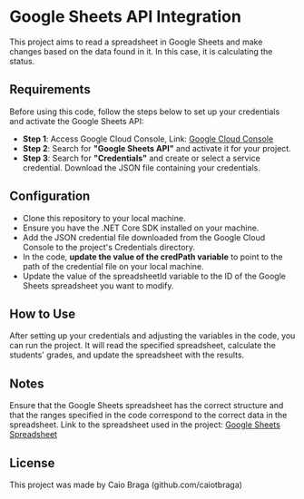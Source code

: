 # Google Sheets API Integration
This project aims to read a spreadsheet in Google Sheets and make changes based on the data found in it. In this case, it is calculating the status.

## Requirements
Before using this code, follow the steps below to set up your credentials and activate the Google Sheets API:

- **Step 1**: Access Google Cloud Console, Link: [Google Cloud Console](https://www.google.com/aclk?sa=l&ai=DChcSEwjp38z90byEAxU2YUgAHd9mB3UYABAAGgJjZQ&gclid=EAIaIQobChMI6d_M_dG8hAMVNmFIAB3fZgd1EAAYASAAEgLBg_D_BwE&sig=AOD64_00JYK1PVOod-wWc5tqJ_uYVTyoag&q&adurl&ved=2ahUKEwix3Mb90byEAxWHppUCHacwBWgQ0Qx6BAgFEAE)
- **Step 2**: Search for **"Google Sheets API"** and activate it for your project.
- **Step 3**: Search for **"Credentials"** and create or select a service credential. Download the JSON file containing your credentials.

## Configuration
- Clone this repository to your local machine.
- Ensure you have the .NET Core SDK installed on your machine.
- Add the JSON credential file downloaded from the Google Cloud Console to the project's Credentials directory.
- In the code, **update the value of the credPath variable** to point to the path of the credential file on your local machine.
- Update the value of the spreadsheetId variable to the ID of the Google Sheets spreadsheet you want to modify.

## How to Use
After setting up your credentials and adjusting the variables in the code, you can run the project. It will read the specified spreadsheet, calculate the students' grades, and update the spreadsheet with the results.

## Notes
Ensure that the Google Sheets spreadsheet has the correct structure and that the ranges specified in the code correspond to the correct data in the spreadsheet.
Link to the spreadsheet used in the project: [Google Sheets Spreadsheet](https://docs.google.com/spreadsheets/d/1-iz4w7WxPP5Dj6I-UjL5t1Y9WDrXqgg_g7B2csJVRbo/edit#gid=0)

## License
This project was made by Caio Braga (github.com/caiotbraga)
